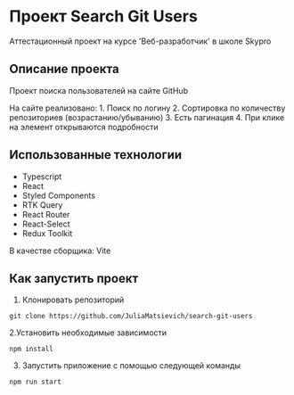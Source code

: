 # Проект Search Git Users 

Аттестационный проект на курсе 'Веб-разработчик' в школе Skypro

## Описание проекта

Проект поиска пользователей на сайте GitHub

На сайте реализовано: 
    1. Поиск по логину
    2. Сортировка по количеству репозиториев (возрастанию/убыванию)
    3. Есть пагинация
    4. При клике на элемент открываются подробности

## Использованные технологии

- Typescript
- React
- Styled Components
- RTK Query
- React Router
- React-Select
- Redux Toolkit

В качестве сборщика: Vite

## Как запустить проект

1. Клонировать репозиторий

```
git clone https://github.com/JuliaMatsievich/search-git-users
```

2.Установить необходимые зависимости

```
npm install
```

3. Запустить приложение с помощью следующей команды

```
npm run start
```
